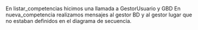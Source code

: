 En listar_competencias hicimos una llamada a GestorUsuario y GBD
En nueva_competencia realizamos mensajes al gestor BD y al gestor lugar que no estaban definidos en el diagrama de secuencia. 